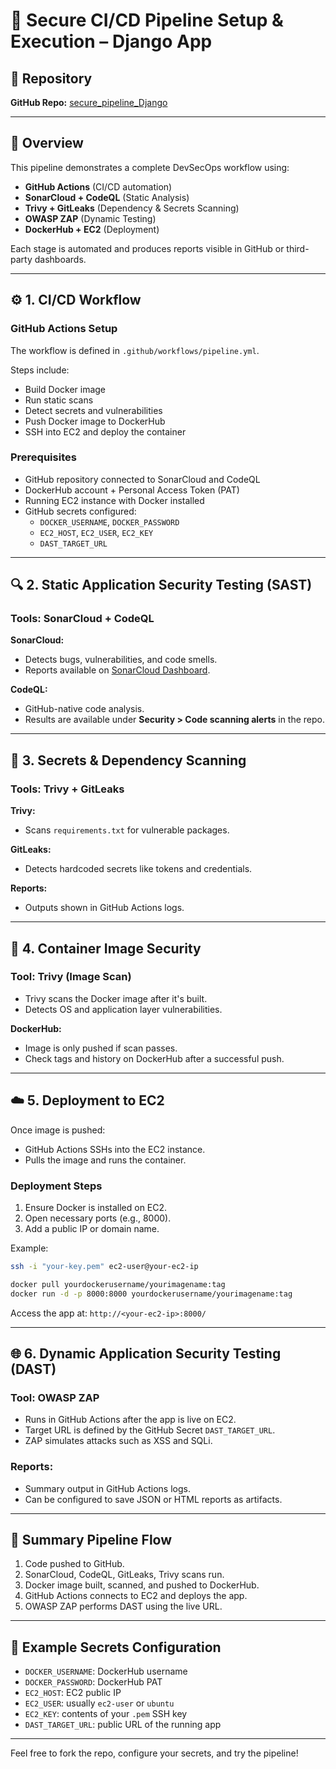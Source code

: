 # 🔐 Secure CI/CD Pipeline Setup & Execution – Django App

## 📁 Repository

**GitHub Repo:** [secure\_pipeline\_Django](https://github.com/ViolaSangut/secure_pipeline_Django.git)

---

## 🚀 Overview

This pipeline demonstrates a complete DevSecOps workflow using:

- **GitHub Actions** (CI/CD automation)
- **SonarCloud + CodeQL** (Static Analysis)
- **Trivy + GitLeaks** (Dependency & Secrets Scanning)
- **OWASP ZAP** (Dynamic Testing)
- **DockerHub + EC2** (Deployment)

Each stage is automated and produces reports visible in GitHub or third-party dashboards.

---

## ⚙️ 1. CI/CD Workflow

### GitHub Actions Setup

The workflow is defined in `.github/workflows/pipeline.yml`.

Steps include:

- Build Docker image
- Run static scans
- Detect secrets and vulnerabilities
- Push Docker image to DockerHub
- SSH into EC2 and deploy the container

### Prerequisites

- GitHub repository connected to SonarCloud and CodeQL
- DockerHub account + Personal Access Token (PAT)
- Running EC2 instance with Docker installed
- GitHub secrets configured:
  - `DOCKER_USERNAME`, `DOCKER_PASSWORD`
  - `EC2_HOST`, `EC2_USER`, `EC2_KEY`
  - `DAST_TARGET_URL`

---

## 🔍 2. Static Application Security Testing (SAST)

### Tools: SonarCloud + CodeQL

**SonarCloud:**

- Detects bugs, vulnerabilities, and code smells.
- Reports available on [SonarCloud Dashboard](https://sonarcloud.io/).

**CodeQL:**

- GitHub-native code analysis.
- Results are available under **Security > Code scanning alerts** in the repo.

---

## 🔐 3. Secrets & Dependency Scanning

### Tools: Trivy + GitLeaks

**Trivy:**

- Scans `requirements.txt` for vulnerable packages.

**GitLeaks:**

- Detects hardcoded secrets like tokens and credentials.

**Reports:**

- Outputs shown in GitHub Actions logs.

---

## 🐳 4. Container Image Security

### Tool: Trivy (Image Scan)

- Trivy scans the Docker image after it's built.
- Detects OS and application layer vulnerabilities.

**DockerHub:**

- Image is only pushed if scan passes.
- Check tags and history on DockerHub after a successful push.

---

## ☁️ 5. Deployment to EC2

Once image is pushed:

- GitHub Actions SSHs into the EC2 instance.
- Pulls the image and runs the container.

### Deployment Steps

1. Ensure Docker is installed on EC2.
2. Open necessary ports (e.g., 8000).
3. Add a public IP or domain name.

Example:

```bash
ssh -i "your-key.pem" ec2-user@your-ec2-ip

docker pull yourdockerusername/yourimagename:tag
docker run -d -p 8000:8000 yourdockerusername/yourimagename:tag
```

Access the app at: `http://<your-ec2-ip>:8000/`

---

## 🌐 6. Dynamic Application Security Testing (DAST)

### Tool: OWASP ZAP

- Runs in GitHub Actions after the app is live on EC2.
- Target URL is defined by the GitHub Secret `DAST_TARGET_URL`.
- ZAP simulates attacks such as XSS and SQLi.

### Reports:

- Summary output in GitHub Actions logs.
- Can be configured to save JSON or HTML reports as artifacts.

---

## 📌 Summary Pipeline Flow

1. Code pushed to GitHub.
2. SonarCloud, CodeQL, GitLeaks, Trivy scans run.
3. Docker image built, scanned, and pushed to DockerHub.
4. GitHub Actions connects to EC2 and deploys the app.
5. OWASP ZAP performs DAST using the live URL.

---

## 📂 Example Secrets Configuration

- `DOCKER_USERNAME`: DockerHub username
- `DOCKER_PASSWORD`: DockerHub PAT
- `EC2_HOST`: EC2 public IP
- `EC2_USER`: usually `ec2-user` or `ubuntu`
- `EC2_KEY`: contents of your `.pem` SSH key
- `DAST_TARGET_URL`: public URL of the running app

---

Feel free to fork the repo, configure your secrets, and try the pipeline!
